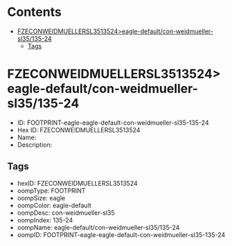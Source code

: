 



Contents
========

* [FZECONWEIDMUELLERSL3513524>eagle-default/con-weidmueller-sl35/135-24](#fzeconweidmuellersl3513524eagle-defaultcon-weidmueller-sl35135-24)
	* [Tags](#tags)

# FZECONWEIDMUELLERSL3513524>eagle-default/con-weidmueller-sl35/135-24

- ID: FOOTPRINT-eagle-eagle-default-con-weidmueller-sl35-135-24
- Hex ID: FZECONWEIDMUELLERSL3513524
- Name: 
- Description: 

## Tags

- hexID: FZECONWEIDMUELLERSL3513524
- oompType: FOOTPRINT
- oompSize: eagle
- oompColor: eagle-default
- oompDesc: con-weidmueller-sl35
- oompIndex: 135-24
- oompName: eagle-default/con-weidmueller-sl35/135-24
- oompID: FOOTPRINT-eagle-eagle-default-con-weidmueller-sl35-135-24
